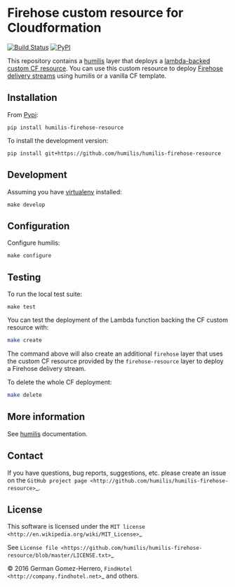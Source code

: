 Firehose custom resource for Cloudformation
===========================================

[![Build Status](https://travis-ci.org/humilis/humilis-firehose-resource.svg?branch=master)](https://travis-ci.org/humilis/humilis-firehose-resource)
[![PyPI](https://img.shields.io/pypi/v/humilis-firehose-resource.svg?style=flat)](https://pypi.python.org/pypi/humilis-firehose-resource)


This repository contains a [humilis][humilis] layer that deploys a
[lambda-backed custom CF resource][custom-resource]. You can use this custom
resource to deploy [Firehose delivery streams][firehose] using humilis or a
vanilla CF template.

[custom-resource]: http://docs.aws.amazon.com/AWSCloudFormation/latest/UserGuide/template-custom-resources-lambda.html
[firehose]: http://docs.aws.amazon.com/firehose/latest/dev/what-is-this-service.html


## Installation

From [Pypi][pypi]:

[pypi]: https://pypi.python.org/pypi

```
pip install humilis-firehose-resource
```

To install the development version:

```
pip install git+https://github.com/humilis/humilis-firehose-resource
```


## Development

Assuming you have [virtualenv][venv] installed:

[venv]: https://virtualenv.readthedocs.org/en/latest/

```
make develop
```


## Configuration

Configure humilis:

```
make configure
```


## Testing

To run the local test suite:

```
make test
```

You can test the deployment of the Lambda function backing the CF custom
resource with:

```bash
make create
```

The command above will also create an additional `firehose` layer that uses the
custom CF resource provided by the `firehose-resource` layer to deploy a
Firehose delivery stream.

To delete the whole CF deployment:

```bash
make delete
```


## More information

See [humilis][humilis] documentation.

[humilis]: https://github.com/InnovativeTravel/humilis/blob/master/README.md


## Contact

If you have questions, bug reports, suggestions, etc. please create an issue on
the `GitHub project page <http://github.com/humilis/humilis-firehose-resource>`_.


## License

This software is licensed under the `MIT license <http://en.wikipedia.org/wiki/MIT_License>`_

See `License file <https://github.com/humilis/humilis-firehose-resource/blob/master/LICENSE.txt>`_


© 2016 German Gomez-Herrero, `FindHotel <http://company.findhotel.net>`_ and others.
